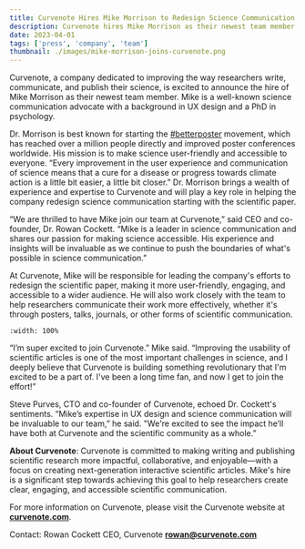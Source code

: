 ```yaml
---
title: Curvenote Hires Mike Morrison to Redesign Science Communication
description: Curvenote hires Mike Morrison as their newest team member focused on user experience research. Mike is a well-known science communication advocate with a background in UX design and a PhD in psychology.
date: 2023-04-01
tags: ['press', 'company', 'team']
thumbnail: ./images/mike-morrison-joins-curvenote.png
---
```


Curvenote, a company dedicated to improving the way researchers write, communicate, and publish their science, is excited to announce the hire of Mike Morrison as their newest team member. Mike is a well-known science communication advocate with a background in UX design and a PhD in psychology.

Dr. Morrison is best known for starting the [\#betterposter](https://twitter.com/search?q=%23betterposter) movement, which has reached over a million people directly and improved poster conferences worldwide. His mission is to make science user-friendly and accessible to everyone. “Every improvement in the user experience and communication of science means that a cure for a disease or progress towards climate action is a little bit easier, a little bit closer.” Dr. Morrison brings a wealth of experience and expertise to Curvenote and will play a key role in helping the company redesign science communication starting with the scientific paper.

“We are thrilled to have Mike join our team at Curvenote,” said CEO and co-founder, Dr. Rowan Cockett. “Mike is a leader in science communication and shares our passion for making science accessible. His experience and insights will be invaluable as we continue to push the boundaries of what's possible in science communication.”

At Curvenote, Mike will be responsible for leading the company's efforts to redesign the scientific paper, making it more user-friendly, engaging, and accessible to a wider audience. He will also work closely with the team to help researchers communicate their work more effectively, whether it's through posters, talks, journals, or other forms of scientific communication.

```{iframe} https://www.youtube-nocookie.com/embed/WBjhxjWDiHw
:width: 100%
```

“I’m super excited to join Curvenote.” Mike said. “Improving the usability of scientific articles is one of the most important challenges in science, and I deeply believe that Curvenote is building something revolutionary that I'm excited to be a part of. I've been a long time fan, and now I get to join the effort!”

Steve Purves, CTO and co-founder of Curvenote, echoed Dr. Cockett's sentiments. “Mike’s expertise in UX design and science communication will be invaluable to our team,” he said. "We're excited to see the impact he’ll have both at Curvenote and the scientific community as a whole.”

**About Curvenote**: Curvenote is committed to making writing and publishing scientific research more impactful, collaborative, and enjoyable—with a focus on creating next-generation interactive scientific articles. Mike's hire is a significant step towards achieving this goal to help researchers create clear, engaging, and accessible scientific communication.

For more information on Curvenote, please visit the Curvenote website at [**curvenote.com**](http://curvenote.com/).

Contact: Rowan Cockett CEO, Curvenote [**rowan@curvenote.com**](mailto:rowan@curvenote.com)

